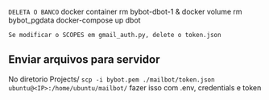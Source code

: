 `DELETA O BANCO`
docker container rm bybot-dbot-1 & docker volume rm bybot_pgdata
docker-compose up dbot


`Se modificar o SCOPES em gmail_auth.py, delete o token.json`


## Enviar arquivos para servidor
No diretorio Projects/
`scp -i bybot.pem ./mailbot/token.json ubuntu@<IP>:/home/ubuntu/mailbot/`
fazer isso com .env, credentials e token